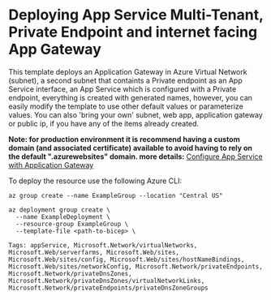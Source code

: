 # Deploying App Service Multi-Tenant, Private Endpoint and internet facing App Gateway

This template deploys an Application Gateway in Azure Virtual Network (subnet), a second subnet that containts a Private endpoint as an App Service interface, an App Service which is configured with a Private endpoint, everything is created with generated names, however, you can easily modify the template to use other default values or parameterize values. You can also 'bring your own' subnet, web app, application gateway or public ip, if you have any of the items already created.




**Note: for production environment it is recommend having a custom domain (and associated certificate) available to avoid having to rely on the default ".azurewebsites" domain.  more details:** [Configure App Service with Application Gateway](https://learn.microsoft.com/en-us/azure/application-gateway/configure-web-app?tabs=customdomain,azure-portal)

To deploy the resource use the following Azure CLI:

```
az group create --name ExampleGroup --location "Central US"

az deployment group create \
  --name ExampleDeployment \
  --resource-group ExampleGroup \
  --template-file <path-to-bicep> \
```



`Tags: appService, Microsoft.Network/virtualNetworks, Microsoft.Web/serverfarms, Microsoft.Web/sites, Microsoft.Web/sites/config, Microsoft.Web/sites/hostNameBindings, Microsoft.Web/sites/networkConfig, Microsoft.Network/privateEndpoints, Microsoft.Network/privateDnsZones, Microsoft.Network/privateDnsZones/virtualNetworkLinks, Microsoft.Network/privateEndpoints/privateDnsZoneGroups`